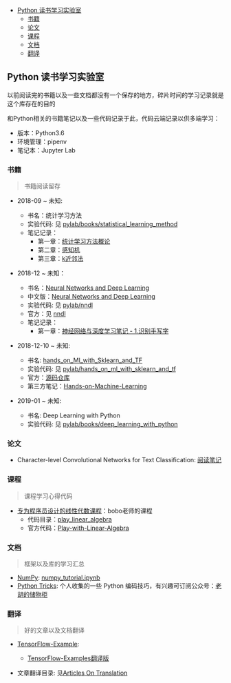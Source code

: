 
<!-- @import "[TOC]" {cmd="toc" depthFrom=1 depthTo=6 orderedList=false} -->

<!-- code_chunk_output -->

* [Python 读书学习实验室](#python-读书学习实验室)
	* [书籍](#书籍)
	* [论文](#论文)
	* [课程](#课程)
	* [文档](#文档)
	* [翻译](#翻译)

<!-- /code_chunk_output -->


## Python 读书学习实验室

以前阅读完的书籍以及一些文档都没有一个保存的地方，碎片时间的学习记录就是这个库存在的目的

和Python相关的书籍笔记以及一些代码记录于此，代码云端记录以供多端学习：

- 版本：Python3.6
- 环境管理：pipenv
- 笔记本：Jupyter Lab

### 书籍

> 书籍阅读留存

- 2018-09 ~ 未知:
    - 书名：统计学习方法
    - 实验代码: 见 [pylab/books/statistical_learning_method](pylab/books/statistical_learning_method)
    - 笔记记录：
        - 第一章：[统计学习方法概论](https://www.howie6879.cn/post/37/)
        - 第二章：[感知机](https://www.howie6879.cn/post/38/)
        - 第三章：[k近邻法](https://www.howie6879.cn/post/39/)

- 2018-12 ~ 未知：
    - 书名：[Neural Networks and Deep Learning](http://neuralnetworksanddeeplearning.com/)
    - 中文版：[Neural Networks and Deep Learning](https://github.com/zhanggyb/nndl)
    - 实验代码: 见 [pylab/nndl](pylab/books/nndl)
    - 官方：见 [nndl](https://github.com/mnielsen/neural-networks-and-deep-learning)
    - 笔记记录：
        - 第一章：[神经网络与深度学习笔记 - 1.识别手写字](https://www.howie6879.cn/post/33/)

- 2018-12-10 ~ 未知:
    - 书名: [hands_on_Ml_with_Sklearn_and_TF](https://github.com/apachecn/hands_on_Ml_with_Sklearn_and_TF)
    - 实验代码: 见 [pylab/hands_on_ml_with_sklearn_and_tf](pylab/books/hands_on_ml_with_sklearn_and_tf)
    - 官方：[源码仓库](https://github.com/ageron/handson-ml)
    - 第三方笔记：[Hands-on-Machine-Learning](https://github.com/DeqianBai/Hands-on-Machine-Learning)

- 2019-01 ~ 未知:
    - 书名: Deep Learning with Python
    - 实验代码: 见 [pylab/books/deep_learning_with_python](pylab/books/deep_learning_with_python)
  

### 论文

 - Character-level Convolutional Networks for Text Classification: [阅读笔记](./pylab/papers/character_level_convolutional_networks_for_text_classiﬁcation)

### 课程

> 课程学习心得代码

- [专为程序员设计的线性代数课程](https://coding.imooc.com/class/260.html)：bobo老师的课程
    - 代码目录：[play_linear_algebra](./pylab/play_linear_algebra)
    - 官方代码：[Play-with-Linear-Algebra](https://github.com/liuyubobobo/Play-with-Linear-Algebra)

### 文档

> 框架以及库的学习汇总

- [NumPy](https://docs.scipy.org/doc/numpy-1.15.0/user/quickstart.html): [numpy_tutorial.ipynb](./tutorial/numpy/numpy_tutirial.ipnb)
- [Python Tricks](./pylab/python_tricks): 个人收集的一些 Python 编码技巧，有兴趣可订阅公众号：[老胡的储物柜](https://ws1.sinaimg.cn/large/007i3XCUgy1fyamp8ip6cj309k09kdfs.jpg)

### 翻译

> 好的文章以及文档翻译

- [TensorFlow-Example](https://github.com/aymericdamien/TensorFlow-Examples):
    - [TensorFlow-Examples翻译版](./pylab/tutorial/TensorFlow-Examples)

- 文章翻译目录: 见[Articles On Translation](./articles_translation.md)
